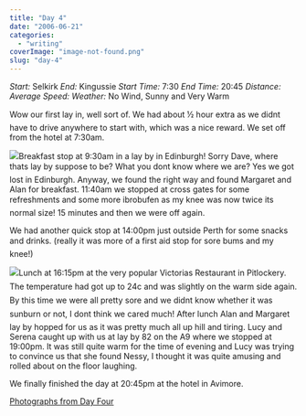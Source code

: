 ```yaml
---
title: "Day 4"
date: "2006-06-21"
categories: 
  - "writing"
coverImage: "image-not-found.png"
slug: "day-4"
---
```


_Start:_ Selkirk _End:_ Kingussie _Start Time:_ 7:30 _End Time:_ 20:45 _Distance:_ _Average Speed:_ _Weather:_ No Wind, Sunny and Very Warm

Wow our first lay in, well sort of. We had about ½ hour extra as we didnt have to drive anywhere to start with, which was a nice reward. We set off from the hotel at 7:30am.

[![](images/165991586_923a6dc077_m.jpg)](http://flickr.com/photos/70011121@N00/165991586 "DSC00361")Breakfast stop at 9:30am in a lay by in Edinburgh! Sorry Dave, where thats lay by suppose to be? What you dont know where we are? Yes we got lost in Edinburgh. Anyway, we found the right way and found Margaret and Alan for breakfast. 11:40am we stopped at cross gates for some refreshments and some more ibrobufen as my knee was now twice its normal size! 15 minutes and then we were off again.

We had another quick stop at 14:00pm just outside Perth for some snacks and drinks. (really it was more of a first aid stop for sore bums and my knee!)

[![](images/165986721_c4e9342aec_m.jpg)](http://flickr.com/photos/70011121@N00/165986721 "IMG_2764.JPG")Lunch at 16:15pm at the very popular Victorias Restaurant in Pitlockery. The temperature had got up to 24c and was slightly on the warm side again. By this time we were all pretty sore and we didnt know whether it was sunburn or not, I dont think we cared much! After lunch Alan and Margaret lay by hopped for us as it was pretty much all up hill and tiring. Lucy and Serena caught up with us at lay by 82 on the A9 where we stopped at 19:00pm. It was still quite warm for the time of evening and Lucy was trying to convince us that she found Nessy, I thought it was quite amusing and rolled about on the floor laughing.

We finally finished the day at 20:45pm at the hotel in Avimore.

[Photographs from Day Four](http://www.flickr.com/photos/funkylarma/tags/080606/)
